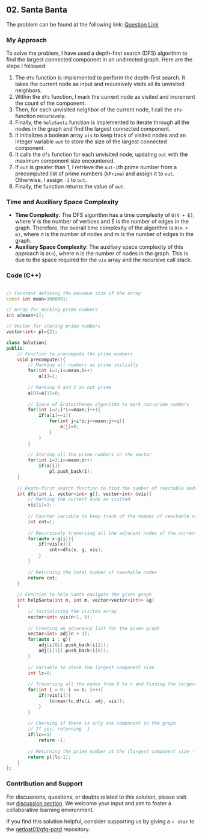 ## 02. Santa Banta

The problem can be found at the following link: [Question Link](https://practice.geeksforgeeks.org/problems/santa-banta2814/1)

### My Approach

To solve the problem, I have used a depth-first search (DFS) algorithm to find the largest connected component in an undirected graph. Here are the steps I followed:

1. The `dfs` function is implemented to perform the depth-first search. It takes the current node as input and recursively visits all its unvisited neighbors.
2. Within the `dfs` function, I mark the current node as visited and increment the count of the component.
3. Then, for each unvisited neighbor of the current node, I call the `dfs` function recursively.
4. Finally, the `helpSanta` function is implemented to iterate through all the nodes in the graph and find the largest connected component.
5. It initializes a boolean array `vis` to keep track of visited nodes and an integer variable `out` to store the size of the largest connected component.
6. It calls the `dfs` function for each unvisited node, updating `out` with the maximum component size encountered.
7. If `out` is greater than 1, I retrieve the `out-1`th prime number from a precomputed list of prime numbers (`kPrime`) and assign it to `out`. Otherwise, I assign `-1` to `out`.
8. Finally, the function returns the value of `out`.

### Time and Auxiliary Space Complexity

- **Time Complexity**:  The DFS algorithm has a time complexity of `O(V + E)`, where V is the number of vertices and E is the number of edges in the graph. Therefore, the overall time complexity of the algorithm is `O(n + m)`, where n is the number of nodes and m is the number of edges in the graph.
- **Auxiliary Space Complexity**: The auxiliary space complexity of this approach is `O(n`), where n is the number of nodes in the graph. This is due to the space required for the `vis` array and the recursive call stack.

### Code (C++)

```cpp

// Constant defining the maximum size of the array
const int maxn=1000001;

// Array for marking prime numbers
int a[maxn+1];

// Vector for storing prime numbers
vector<int> pl={2};

class Solution{
public:
    // Function to precompute the prime numbers
    void precompute(){
        // Marking all numbers as prime initially
        for(int i=1;i<=maxn;i++)
            a[i]=1;
        
        // Marking 0 and 1 as not prime
        a[0]=a[1]=0;
        
        // Sieve of Eratosthenes algorithm to mark non-prime numbers
        for(int i=2;i*i<=maxn;i++){
            if(a[i]==1){
                for(int j=i*i;j<=maxn;j+=i){
                    a[j]=0;
                }
            }
        }
        
        // Storing all the prime numbers in the vector
        for(int i=3;i<=maxn;i++)
            if(a[i])
                pl.push_back(i);
    }
    
    // Depth-first search function to find the number of reachable nodes in a graph
    int dfs(int i, vector<int> g[], vector<int> &vis){
        // Marking the current node as visited
        vis[i]=1;
        
        // Counter variable to keep track of the number of reachable nodes
        int cnt=1;
        
        // Recursively traversing all the adjacent nodes of the current node
        for(auto x:g[i]){
            if(!vis[x]){
                cnt+=dfs(x, g, vis);
            }
        }
        
        // Returning the total number of reachable nodes
        return cnt;
    }
    
    // Function to help Santa navigate the given graph
    int helpSanta(int n, int m, vector<vector<int>> &g)
    {
        // Initializing the visited array
        vector<int> vis(n+1, 0);
        
        // Creating an adjacency list for the given graph
        vector<int> adj[n + 1];
        for(auto i : g){
            adj[i[0]].push_back(i[1]);
            adj[i[1]].push_back(i[0]);
        }
        
        // Variable to store the largest component size
        int lc=0;
        
        // Traversing all the nodes from 0 to n and finding the largest component
        for(int i = 0; i <= n; i++){
            if(!vis[i]){
                lc=max(lc,dfs(i, adj, vis));
            }
        }
        
        // Checking if there is only one component in the graph
        // If yes, returning -1
        if(lc==1)
            return -1;
        
        // Returning the prime number at the (largest component size - 1) index
        return pl[lc-1];
    }
};
```
### Contribution and Support

For discussions, questions, or doubts related to this solution, please visit our [discussion section](https://github.com/getlost01/gfg-potd/discussions). We welcome your input and aim to foster a collaborative learning environment.

If you find this solution helpful, consider supporting us by giving a `⭐ star` to the [getlost01/gfg-potd](https://github.com/getlost01/gfg-potd) repository.
